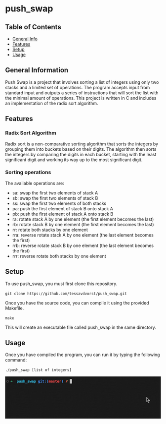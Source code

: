 # push_swap

## Table of Contents
* [General Info](#general-information)
* [Features](#features)
* [Setup](#setup)
* [Usage](#usage)

## General Information
Push Swap is a project that involves sorting a list of integers using only two stacks and a limited set of operations. The program accepts input from standard input and outputs a series of instructions that will sort the list with the minimal amount of operations. This project is written in C and includes an implementation of the radix sort algorithm.

## Features

### Radix Sort Algorithm
Radix sort is a non-comparative sorting algorithm that sorts the integers by grouping them into buckets based on their digits. The algorithm then sorts the integers by comparing the digits in each bucket, starting with the least significant digit and working its way up to the most significant digit.

### Sorting operations
The available operations are:

* sa: swap the first two elements of stack A
* sb: swap the first two elements of stack B
* ss: swap the first two elements of both stacks
* pa: push the first element of stack B onto stack A
* pb: push the first element of stack A onto stack B
* ra: rotate stack A by one element (the first element becomes the last)
* rb: rotate stack B by one element (the first element becomes the last)
* rr: rotate both stacks by one element
* rra: reverse rotate stack A by one element (the last element becomes the first)
* rrb: reverse rotate stack B by one element (the last element becomes the first)
* rrr: reverse rotate both stacks by one element

## Setup
To use push_swap, you must first clone this repository.

`git clone https://github.com/tessavdvorst/push_swap.git`

Once you have the source code, you can compile it using the provided Makefile.

`make`

This will create an executable file called push_swap in the same directory.

## Usage
Once you have compiled the program, you can run it by typing the following command:

`./push_swap [list of integers]`

![](https://github.com/tessavdvorst/push_swap/blob/master/Schermopname_2023-05-14_om_17_09_56_AdobeExpress.gif)
